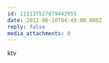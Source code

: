 ```yaml
---
id: 111137527879442955
date: 2012-06-10T04:49:00.000Z
reply: false
media_attachments: 0
---
```


ktv ​​​​

